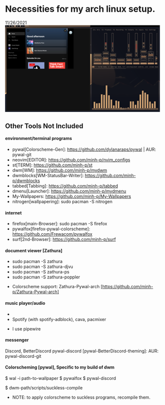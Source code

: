# Necessities for my arch linux setup.

11/26/2021
![Screenie](https://github.com/minh-p/arch-configuration/blob/main/Pictures/Screen%20Shots/screenie.png?raw=true)

## Other Tools Not Included

#### environment/terminal programs
* pywal[Colorscheme-Gen]: https://github.com/dylanaraps/pywal | AUR: pywal-git
* neovim[EDITOR]: https://github.com/minh-p/nvim_configs
* st[TERM]: https://github.com/minh-p/st
* dwm[WM]: https://github.com/minh-p/mydwm
* dwmblocks[WM-StatusBar-Writer]: https://github.com/minh-p/dwmblocks
* tabbed[Tabbing]: https://github.com/minh-p/tabbed
* dmenu[Launcher]: https://github.com/minh-p/mydmenu
* My-Wallpapers: https://github.com/minh-p/My-Wallpapers
* nitrogen[wallpapering]: sudo pacman -S nitrogen


#### internet
* firefox[main-Browser]: sudo pacman -S firefox
* pywalfox[firefox-pywal-colorscheme]: https://github.com/Frewacom/pywalfox
* surf[2nd-Browser]: https://github.com/minh-p/surf


#### document viewer [Zathura]
* sudo pacman -S zathura
* sudo pacman -S zathura-djvu
* sudo pacman -S zathura-ps
* sudo pacman -S zathura-poppler
- Colorscheme support: Zathura-Pywal-arch [https://github.com/minh-p/Zathura-Pywal-arch]


#### music player/audio
* [spotify-adblock]: https://github.com/abba23/spotify-adblock
* Spotify (with spotify-adblock), cava, pacmixer
- I use pipewire

#### messenger
Discord, BetterDiscord
pywal-discord [pywal-BetterDiscord-theming]: AUR: pywal-discord-git

#### Colorscheming [pywal], Specific to my build of dwm
$ wal -i path-to-wallpaper
$ pywalfox
$ pywal-discord

$ dwm-path/scripts/suckless-compile

- NOTE: to apply colorscheme to suckless programs, recompile them.
